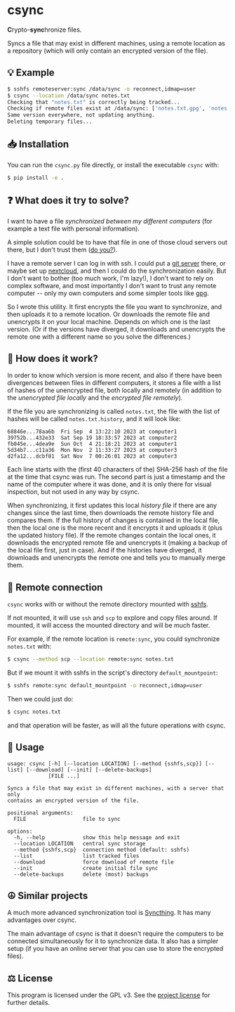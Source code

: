 # csync

**C**rypto-**sync**hronize files.

Syncs a file that may exist in different machines, using a remote
location as a repository (which will only contain an encrypted version
of the file).


## 💡 Example

```sh
$ sshfs remoteserver:sync /data/sync -o reconnect,idmap=user
$ csync --location /data/sync notes.txt
Checking that "notes.txt" is correctly being tracked...
Checking if remote files exist at /data/sync: ['notes.txt.gpg', 'notes.txt.history']
Same version everywhere, not updating anything.
Deleting temporary files...
```


## 📥 Installation

You can run the `csync.py` file directly, or install the executable
`csync` with:

```sh
$ pip install -e .
```


## ❓ What does it try to solve?

I want to have a file *synchronized between my different computers*
(for example a text file with personal information).

A simple solution could be to have that file in one of those cloud
servers out there, but I don't trust them ([do
you?](https://en.wikipedia.org/wiki/Edward_Snowden#Revelations)).

I have a remote server I can log in with ssh. I could put a [git
server](https://git-scm.com/book/en/v2/Git-on-the-Server-Setting-Up-the-Server)
there, or maybe set up [nextcloud](https://nextcloud.com/), and
then I could do the synchronization easily. But I don't want to bother
(too much work, I'm lazy!), I don't want to rely on complex software,
and most importantly I don't want to trust any remote computer -- only
my own computers and some simpler tools like [gpg](https://gnupg.org/).

So I wrote this utility. It first encrypts the file you want to
synchronize, and then uploads it to a remote location. Or downloads
the remote file and unencrypts it on your local machine. Depends on
which one is the last version. (Or if the versions have diverged, it
downloads and unencrypts the remote one with a different name so you
solve the differences.)


## 🤔 How does it work?

In order to know which version is more recent, and also if there have
been divergences between files in different computers, it stores a
file with a list of hashes of the unencrypted file, both locally and
remotely (in addition to the *unencrypted file locally* and the
*encrypted file remotely*).

If the file you are synchronizing is called `notes.txt`, the file with
the list of hashes will be called `notes.txt.history`, and it will
look like:

```
68846e...78aa6b  Fri Sep  4 13:22:10 2023 at computer1
39752b...432e33  Sat Sep 19 18:33:57 2023 at computer2
fb045e...4dea9e  Sun Oct  4 21:18:21 2023 at computer1
5d34b7...c11a36  Mon Nov  2 11:33:27 2023 at computer3
d2fa12...dcbf81  Sat Nov  7 00:26:01 2023 at computer3
```

Each line starts with the (first 40 characters of the) SHA-256 hash of
the file at the time that csync was run. The second part is just a
timestamp and the name of the computer where it was done, and it is
only there for visual inspection, but not used in any way by csync.

When synchronizing, it first updates this local *history file* if
there are any changes since the last time, then downloads the remote
history file and compares them. If the full history of changes is
contained in the local file, then the local one is the more recent and
it encrypts it and uploads it (plus the updated history file). If the
remote changes contain the local ones, it downloads the encrypted
remote file and unencrypts it (making a backup of the local file
first, just in case). And if the histories have diverged, it downloads
and unencrypts the remote one and tells you to manually merge them.


## 🛜 Remote connection

`csync` works with or without the remote directory mounted with
[sshfs](https://github.com/libfuse/sshfs).

If not mounted, it will use `ssh` and `scp` to explore and copy files
around. If mounted, it will access the mounted directory and will be
much faster.

For example, if the remote location is `remote:sync`, you could
synchronize `notes.txt` with:

```sh
$ csync --method scp --location remote:sync notes.txt
```

But if we mount it with sshfs in the script's directory
`default_mountpoint`:

```sh
$ sshfs remote:sync default_mountpoint -o reconnect,idmap=user
```

Then we could just do:

```sh
$ csync notes.txt
```

and that operation will be faster, as will all the future operations
with csync.


## 📖 Usage

```
usage: csync [-h] [--location LOCATION] [--method {sshfs,scp}] [--list] [--download] [--init] [--delete-backups]
             [FILE ...]

Syncs a file that may exist in different machines, with a server that only
contains an encrypted version of the file.

positional arguments:
  FILE                  file to sync

options:
  -h, --help            show this help message and exit
  --location LOCATION   central sync storage
  --method {sshfs,scp}  connection method (default: sshfs)
  --list                list tracked files
  --download            force download of remote file
  --init                create initial file sync
  --delete-backups      delete (most) backups
```


## ☮️ Similar projects

A much more advanced synchronization tool is
[Syncthing](https://syncthing.net/). It has many advantages over
csync.

The main advantage of csync is that it doesn't require the computers
to be connected simultaneously for it to synchronize data. It also has
a simpler setup (if you have an online server that you can use to
store the encrypted files).


## ⚖️ License

This program is licensed under the GPL v3. See the [project
license](license.md) for further details.
